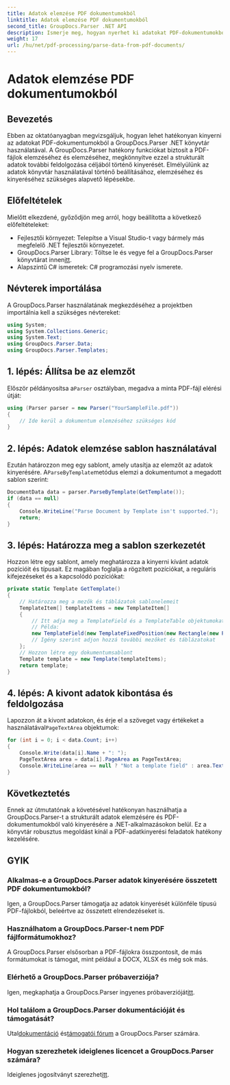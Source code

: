 ```yaml
---
title: Adatok elemzése PDF dokumentumokból
linktitle: Adatok elemzése PDF dokumentumokból
second_title: GroupDocs.Parser .NET API
description: Ismerje meg, hogyan nyerhet ki adatokat PDF-dokumentumokból a GroupDocs.Parser for .NET segítségével. Kövesse lépésenkénti útmutatónkat a PDF-fájlok hatékony elemzéséhez és feldolgozásához.
weight: 17
url: /hu/net/pdf-processing/parse-data-from-pdf-documents/
---
```


# Adatok elemzése PDF dokumentumokból

## Bevezetés
Ebben az oktatóanyagban megvizsgáljuk, hogyan lehet hatékonyan kinyerni az adatokat PDF-dokumentumokból a GroupDocs.Parser .NET könyvtár használatával. A GroupDocs.Parser hatékony funkciókat biztosít a PDF-fájlok elemzéséhez és elemzéséhez, megkönnyítve ezzel a strukturált adatok további feldolgozása céljából történő kinyerését. Elmélyülünk az adatok könyvtár használatával történő beállításához, elemzéséhez és kinyeréséhez szükséges alapvető lépésekbe.
## Előfeltételek
Mielőtt elkezdené, győződjön meg arról, hogy beállította a következő előfeltételeket:
- Fejlesztői környezet: Telepítse a Visual Studio-t vagy bármely más megfelelő .NET fejlesztői környezetet.
-  GroupDocs.Parser Library: Töltse le és vegye fel a GroupDocs.Parser könyvtárat innen[itt](https://releases.groupdocs.com/parser/net/).
- Alapszintű C# ismeretek: C# programozási nyelv ismerete.

## Névterek importálása
A GroupDocs.Parser használatának megkezdéséhez a projektben importálnia kell a szükséges névtereket:
```csharp
using System;
using System.Collections.Generic;
using System.Text;
using GroupDocs.Parser.Data;
using GroupDocs.Parser.Templates;
```
## 1. lépés: Állítsa be az elemzőt
 Először példányosítsa a`Parser` osztályban, megadva a minta PDF-fájl elérési útját:
```csharp
using (Parser parser = new Parser("YourSampleFile.pdf"))
{
    // Ide kerül a dokumentum elemzéséhez szükséges kód
}
```
## 2. lépés: Adatok elemzése sablon használatával
 Ezután határozzon meg egy sablont, amely utasítja az elemzőt az adatok kinyerésére. A`ParseByTemplate`metódus elemzi a dokumentumot a megadott sablon szerint:
```csharp
DocumentData data = parser.ParseByTemplate(GetTemplate());
if (data == null)
{
    Console.WriteLine("Parse Document by Template isn't supported.");
    return;
}
```
## 3. lépés: Határozza meg a sablon szerkezetét
Hozzon létre egy sablont, amely meghatározza a kinyerni kívánt adatok pozícióit és típusait. Ez magában foglalja a rögzített pozíciókat, a reguláris kifejezéseket és a kapcsolódó pozíciókat:
```csharp
private static Template GetTemplate()
{
    // Határozza meg a mezők és táblázatok sablonelemeit
    TemplateItem[] templateItems = new TemplateItem[]
    {
        // Itt adja meg a TemplateField és a TemplateTable objektumokat
        // Példa:
        new TemplateField(new TemplateFixedPosition(new Rectangle(new Point(35, 135), new Size(100, 10))), "FromCompany"),
        // Igény szerint adjon hozzá további mezőket és táblázatokat
    };
    // Hozzon létre egy dokumentumsablont
    Template template = new Template(templateItems);
    return template;
}
```
## 4. lépés: A kivont adatok kibontása és feldolgozása
 Lapozzon át a kivont adatokon, és érje el a szöveget vagy értékeket a használatával`PageTextArea` objektumok:
```csharp
for (int i = 0; i < data.Count; i++)
{
    Console.Write(data[i].Name + ": ");
    PageTextArea area = data[i].PageArea as PageTextArea;
    Console.WriteLine(area == null ? "Not a template field" : area.Text);
}
```

## Következtetés
Ennek az útmutatónak a követésével hatékonyan használhatja a GroupDocs.Parser-t a strukturált adatok elemzésére és PDF-dokumentumokból való kinyerésére a .NET-alkalmazásokon belül. Ez a könyvtár robusztus megoldást kínál a PDF-adatkinyerési feladatok hatékony kezelésére.
## GYIK
### Alkalmas-e a GroupDocs.Parser adatok kinyerésére összetett PDF dokumentumokból?
Igen, a GroupDocs.Parser támogatja az adatok kinyerését különféle típusú PDF-fájlokból, beleértve az összetett elrendezéseket is.
### Használhatom a GroupDocs.Parser-t nem PDF fájlformátumokhoz?
A GroupDocs.Parser elsősorban a PDF-fájlokra összpontosít, de más formátumokat is támogat, mint például a DOCX, XLSX és még sok más.
### Elérhető a GroupDocs.Parser próbaverziója?
 Igen, megkaphatja a GroupDocs.Parser ingyenes próbaverzióját[itt](https://releases.groupdocs.com/).
### Hol találom a GroupDocs.Parser dokumentációját és támogatását?
 Utal[dokumentáció](https://tutorials.groupdocs.com/parser/net/) és[támogatói fórum](https://forum.groupdocs.com/c/parser/17) a GroupDocs.Parser számára.
### Hogyan szerezhetek ideiglenes licencet a GroupDocs.Parser számára?
 Ideiglenes jogosítványt szerezhet[itt](https://purchase.groupdocs.com/temporary-license/).